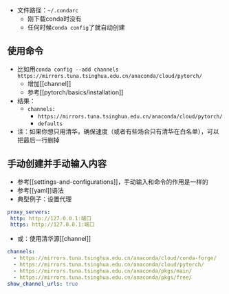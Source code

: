 - 文件路径：`~/.condarc`
  - 刚下载conda时没有
  - 任何时候`conda config`了就自动创建
## 使用命令
- 比如用`conda config --add channels https://mirrors.tuna.tsinghua.edu.cn/anaconda/cloud/pytorch/`
  - 增加[[channel]]
  - 参考[[pytorch/basics/installation]]
- 结果：
  - `channels:`
    - `https://mirrors.tuna.tsinghua.edu.cn/anaconda/cloud/pytorch/`
    - `defaults`
- 注：如果你想只用清华，确保速度（或者有些场合只有清华在白名单），可以把最后一行删掉
## 手动创建并手动输入内容
- 参考[[settings-and-configurations]]，手动输入和命令的作用是一样的
- 参考[[yaml]]语法
- 典型例子：设置代理
```yaml
proxy_servers:
 http: http://127.0.0.1:端口
 https: http://127.0.0.1:端口
```
- 或：使用清华源[[channel]]
```yaml
channels:
  - https://mirrors.tuna.tsinghua.edu.cn/anaconda/cloud/conda-forge/
  - https://mirrors.tuna.tsinghua.edu.cn/anaconda/cloud/pytorch/
  - https://mirrors.tuna.tsinghua.edu.cn/anaconda/pkgs/main/
  - https://mirrors.tuna.tsinghua.edu.cn/anaconda/pkgs/free/
show_channel_urls: true
```